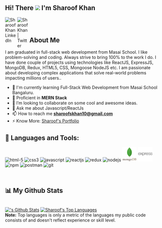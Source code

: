 
<!-- **Sharoof-Khan/Sharoof-Khan** is a ✨ _special_ ✨ repository because its `README.md` (this file) appears on your GitHub profile. -->
## Hi! There  <img src="https://media.giphy.com/media/hvRJCLFzcasrR4ia7z/giphy.gif" width="25px"> I'm Sharoof Khan

<a href="https://www.linkedin.com/in/sharoof-khan-0703/">
  <img align="left" alt="Sharoof Khan LinkedIn" width="40px" src="https://raw.githubusercontent.com/peterthehan/peterthehan/master/assets/linkedin.svg" />
</a>
<a href="https://twitter.com/Sharoof_Khan73">
  <img align="left" alt="Sharoof Khan | Twitter" width="40px" src="https://raw.githubusercontent.com/peterthehan/peterthehan/master/assets/twitter.svg" />
</a>

<br/>
<br/>


## About Me
I am graduated in full-stack web development from Masai School. I like problem-solving and coding. Always strive to bring 100% to the work I do. I have done couple of projects using technologies like ReactJS, ExpressJS, MongoDB, Redux, HTML5, CSS, Mongoose NodeJS etc. I am passionate about developing complex applications that solve real-world problems impacting millions of users..


- 🌱 I'm currently learning Full-Stack Web Development from Masai School Bangaluru.
- 🔭 Proficient in **MERN Stack**
- 👯 I’m looking to collaborate on some cool and awesome ideas.
- 💬 Ask me about Javascript/ReactJs 
-  📫 How to reach me **sharoofskhan10@gmail.com**
- ⚡ Know More: <a href="https://portfolio-sharoof-khan.vercel.app//" target = "_blank">Sharoof's Portfolio</a> 

## 🚀 Languages and Tools:

<p align="left"> 
    <img src="https://img.icons8.com/color/48/000000/html-5.png" alt="html-5"/> 
    <img src="https://img.icons8.com/color/48/000000/css3.png" alt="css3"/>
    <img src="https://img.icons8.com/color/48/000000/javascript.png" alt="javascript"/>
    <img src="https://img.icons8.com/officel/80/000000/react.png" alt="reactjs"  width="48" height="48"/>
    <img src="https://img.icons8.com/color/48/000000/redux.png" alt="redux"/>
    <img src="https://img.icons8.com/color/48/000000/nodejs.png" alt="nodejs"/> 
    <img src="https://raw.githubusercontent.com/devicons/devicon/master/icons/mongodb/mongodb-original-wordmark.svg" alt="mongodb" width="48" height="48"/>
    <img src="https://raw.githubusercontent.com/devicons/devicon/master/icons/express/express-original-wordmark.svg" alt="express" width="48" height="48"/>
    <img src="https://img.icons8.com/color/48/000000/npm.png"  alt="npm"/>   
    <img src="https://www.vectorlogo.zone/logos/getpostman/getpostman-icon.svg" alt="postman" width="45" height="45" alt="postman"/>
    <img src="https://img.icons8.com/color/48/000000/git.png" alt="git"/>
    
</p>

<br/>

## 📊 My Github Stats

  <br/>
    <a href="https://github.com/sharoof-khan/"><img alt="'s Github Stats" src="https://github-readme-stats.vercel.app/api?username=sharoof-khan&show_icons=true&count_private=true&theme=react&hide_border=true&bg_color=0D1117" /></a>
  <a href="https://github.com/sharoof-khan/"><img alt="Sharoof's Top Languages" src="https://github-readme-stats.vercel.app/api/top-langs/?username=Sharoof-khan&langs_count=8&count_private=true&layout=compact&theme=react&hide_border=true&bg_color=0D1117" /></a>
  <!-- [![Top Langs](https://github-readme-stats.vercel.app/api/top-langs/?username=sharoof-khan)](https://github.com/sharoof-khan/github-readme-stats) -->
  <!-- <a href = "https://github-readme-stats.vercel.app/api/top-langs/?username=sharoof-khan"(https://github.com/sharoof-khan/github-readme-stats) -->

  <br/>
  <b>Note:</b> Top languages is only a metric of the languages my public code consists of and doesn't reflect experience or skill level.


